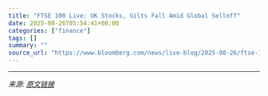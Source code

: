 ```yaml
---
title: "FTSE 100 Live: UK Stocks, Gilts Fall Amid Global Selloff"
date: 2025-08-26T05:54:41+08:00
categories: ["finance"]
tags: []
summary: ""
source_url: "https://www.bloomberg.com/news/live-blog/2025-08-26/ftse-100-live-trump-tariffs-usd-gbp-bonds-oil-prices-inflation-what-s-moving-uk-markets-right-now-markets-today-mes4svs6"
---
```




---

*来源: [原文链接](https://www.bloomberg.com/news/live-blog/2025-08-26/ftse-100-live-trump-tariffs-usd-gbp-bonds-oil-prices-inflation-what-s-moving-uk-markets-right-now-markets-today-mes4svs6)*
